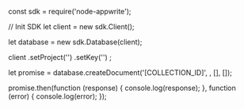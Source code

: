 const sdk = require('node-appwrite');

// Init SDK
let client = new sdk.Client();

let database = new sdk.Database(client);

client
    .setProject('')
    .setKey('')
;

let promise = database.createDocument('[COLLECTION_ID]', , [], []);

promise.then(function (response) {
    console.log(response);
}, function (error) {
    console.log(error);
});